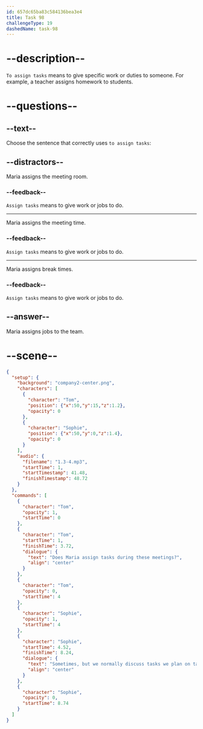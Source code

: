 ```yaml
---
id: 657dc65ba83c584136bea3e4
title: Task 98
challengeType: 19
dashedName: task-98
---
```


# --description--

`To assign tasks` means to give specific work or duties to someone. For example, a teacher assigns homework to students.

# --questions--

## --text--

Choose the sentence that correctly uses `to assign tasks`:

## --distractors--

Maria assigns the meeting room.

### --feedback--

`Assign tasks` means to give work or jobs to do.

---

Maria assigns the meeting time.

### --feedback--

`Assign tasks` means to give work or jobs to do.

---

Maria assigns break times.

### --feedback--

`Assign tasks` means to give work or jobs to do.

## --answer--

Maria assigns jobs to the team.

# --scene--

```json
{
  "setup": {
    "background": "company2-center.png",
    "characters": [
      {
        "character": "Tom",
        "position": {"x":50,"y":15,"z":1.2},
        "opacity": 0
      },
      {
        "character": "Sophie",
        "position": {"x":50,"y":0,"z":1.4},
        "opacity": 0
      }
    ],
    "audio": {
      "filename": "1.3-4.mp3",
      "startTime": 1,
      "startTimestamp": 41.48,
      "finishTimestamp": 48.72
    }
  },
  "commands": [
    {
      "character": "Tom",
      "opacity": 1,
      "startTime": 0
    },
    {
      "character": "Tom",
      "startTime": 1,
      "finishTime": 3.72,
      "dialogue": {
        "text": "Does Maria assign tasks during these meetings?",
        "align": "center"
      }
    },
    {
      "character": "Tom",
      "opacity": 0,
      "startTime": 4
    },
    {
      "character": "Sophie",
      "opacity": 1,
      "startTime": 4
    },
    {
      "character": "Sophie",
      "startTime": 4.52,
      "finishTime": 8.24,
      "dialogue": {
        "text": "Sometimes, but we normally discuss tasks we plan on tackling for the week.",
        "align": "center"
      }
    },
    {
      "character": "Sophie",
      "opacity": 0,
      "startTime": 8.74
    }
  ]
}
```

